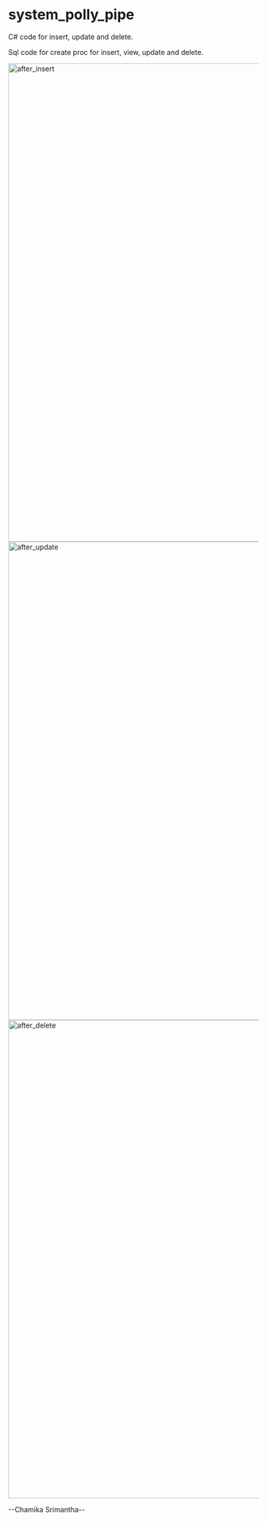 # system_polly_pipe

C# code for insert, update and delete.

Sql code for create proc for insert, view, update and delete.

<img width="960" alt="after_insert" src="https://user-images.githubusercontent.com/84226079/202890674-0c7796f1-2b76-4a6b-a80c-f1a163121863.png">
<img width="960" alt="after_update" src="https://user-images.githubusercontent.com/84226079/202890677-ae146598-a6fc-4c88-b318-c063511c3cd2.png">
<img width="960" alt="after_delete" src="https://user-images.githubusercontent.com/84226079/202890679-89622307-a188-47e2-bb72-c064c442a2bc.png">

--Chamika Srimantha--
